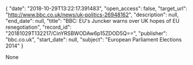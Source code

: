 {
  "date": "2018-10-29T13:22:17.391483", 
  "open_access": false, 
  "target_url": "http://www.bbc.co.uk/news/uk-politics-26948162", 
  "description": null, 
  "end_date": null, 
  "title": "BBC:  EU's Juncker warns over UK hopes of EU renegotiation", 
  "record_id": "20181029T132217/CinYRSBWODAw6p15ZDOD5Q==", 
  "publisher": "bbc.co.uk", 
  "start_date": null, 
  "subject": "European Parliament Elections 2014"
}

None